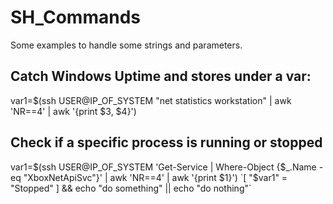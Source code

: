 # SH_Commands

Some examples to handle some strings and parameters.

## Catch Windows Uptime and stores under a var:

var1=$(ssh USER@IP_OF_SYSTEM "net statistics workstation" | awk 'NR==4' | awk '{print $3, $4}')

## Check if a specific process is running or stopped

var1=$(ssh USER@IP_OF_SYSTEM 'Get-Service | Where-Object {$_.Name -eq "XboxNetApiSvc"}' | awk 'NR==4' | awk '{print $1}')
`[ "$var1" = "Stopped" ] && echo "do something" || echo "do nothing"`
